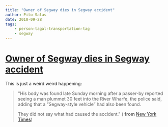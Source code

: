 ```yaml
---
title: "Owner of Segway dies in Segway accident"
author: Pito Salas
date: 2010-09-28
tags:
    - person-tagal-transportation-tag
    - segway
---
```

# [Owner of Segway dies in Segway accident](None)




This is just a weird weird happening:

> "His body was found late Sunday morning after a passer-by reported seeing a
> man plummet 30 feet into the River Wharfe, the police said, adding that a
> “Segway-style vehicle” had also been found.
>
> They did not say what had caused the accident." ( **from** [New York
> Times](<http://www.nytimes.com/2010/09/28/technology/28segway.html?_r=2&hpw>))


